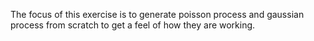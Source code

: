 The focus of this exercise is to generate poisson process and gaussian process from scratch to get a feel of how they are working. 